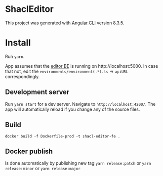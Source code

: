 # ShaclEditor

This project was generated with [Angular CLI](https://github.com/angular/angular-cli) version 8.3.5.

# Install
Run `yarn`.

App assumes that the [editor BE](https://github.com/luki215/shacl-playground-back) is running on http://localhost:5000. In case that not, edit the `environments/environment(.*).ts` -> `apiURL` correspondingly.

## Development server

Run `yarn start` for a dev server. Navigate to `http://localhost:4200/`. The app will automatically reload if you change any of the source files.
## Build
```docker build -f Dockerfile-prod -t shacl-editor-fe .```

## Docker publish
Is done automatically by publishing new tag
`yarn release:patch` or
`yarn release:minor` or
`yarn release:major`
